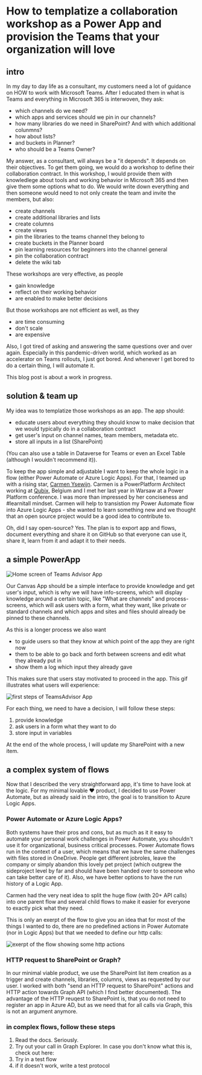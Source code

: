 # How to templatize a collaboration workshop as a Power App and provision the Teams that your organization will love

## intro

In my day to day life as a consultant, my customers need a lot of guidance on HOW to work with Microsoft Teams. After I educated them in what is Teams and everything in Microsoft 365 is interwoven, they ask: 

* which channels do we need?
* which apps and services should we pin in our channels?
* how many libraries do we need in SharePoint? And with which additional colunmns?
* how about lists? 
* and buckets in Planner? 
* who should be a Teams Owner? 

My answer, as a consultant, will always be a "it depends". It depends on their objectives. To get them going, we would do a workshop to define their collaboration contract. In this workshop, I would provide them with knowledlege about tools and working behavior in Microsoft 365 and then give them some options what to do. We would write down everything and then someone would need to not only create the team and invite the members, but also:

* create channels
* create additional libraries and lists
* create columns
* create views
* pin the libraries to the teams channel they belong to
* create buckets in the Planner board
* pin learning resources for beginners into the channel general
* pin the collaboration contract
* delete the wiki tab

These workshops are very effective, as people

* gain knowledge
* reflect on their working behavior
* are enabled to make better decisions

But those workshops are not efficient as well, as they 

* are time consuming
* don't scale
* are expensive

Also, I got tired of asking and answering the same questions over and over again. Especially in this pandemic-driven world, which worked as an accelerator on Teams rollouts, I just got bored.  And whenever I get bored to do a certain thing, I will automate it. 

This blog post is about a work in progress. 

## solution & team up

My idea was to templatize those workshops as an app. The app should: 

* educate users about everything they should know to make decision that we would typically do in a collaboration contract
* get user's input on channel names, team members, metadata etc. 
* store all inputs in a list (SharePoint)

(You can also use a table in Dataverse for Teams or even an Excel Table (although I wouldn't recommend it)). 

To keep the app simple and adjustable I want to keep the whole logic in a flow (either Power Automate or Azure Logic Apps). For that, I teamed up with a rising star, [Carmen Ysewijn](https://twitter.com/CarmenYsewijn). Carmen is a PowerPlatform Architect working at [Qubix](https://www.qubix.be/), Belgium and I met her last year in Warsaw at a Power Platform conference. I was more than impressed by her conciseness and #learnitall mindset. Carmen will help to transistion my Power Automate flow into Azure Logic Apps - she wanted to learn something new and we thought that an open source project would be a good idea to contribute to. 

Oh, did I say open-source? Yes. The plan is to export app and flows, document everything and share it on GitHub so that everyone can use it, share it, learn from it and adapt it to their needs. 

## a simple PowerApp 

![Home screen of Teams Advisor App](https://github.com/LuiseFreese/blog/blob/main/media/TA-home.png "Purpose of this app is guide users through the art of teamwork and proviosion the team of their dreams for them")

Our Canvas App should be a simple interface to provide knowledge and get user's input, which is why we will have info-screens, which will display knowledge around a certain topic, like "What are channels" and process-screens, which will ask users with a form, what they want, like private or standard channels and which apps and sites and files should already be pinned to these channels. 

As this is a longer process we also want

* to guide users so that they know at which point of the app they are right now
* them to be able to go back and forth between screens and edit what they already put in
* show them a log which input they already gave

This makes sure that users stay motivated to proceed in the app. This gif illustrates what users will experience: 

![first steps of TeamsAdvisor App](https://github.com/LuiseFreese/blog/blob/main/media/TA-decision.gif "Guiding users through knowledge and decisions when it comes to create the teams of their dreams")

For each thing, we need to have a decision, I will follow these steps: 

1. provide knowledge
2. ask users in a form what they want to do
3. store input in variables

At the end of the whole process, I will update my SharePoint with a new item. 

## a complex system of flows

Now that I described the very straightforward app, it's time to have look at the logic. For my minimal lovable ♥ product, I decided to use Power Automate, but as already said in the intro, the goal is to transition to Azure Logic Apps. 

### Power Automate or Azure Logic Apps? 

Both systems have their pros and cons, but as much as it it easy to automate your personal work challenges in Power Automate, you shouldn't use it for organizational, business critical processes. Power Automate flows run in the context of a user, which means that we have the same challenges with files stored in OneDrive. People get different jobroles, leave the company or simply abandon this lovely pet project (which outgrew the sideproject level by far and should have been handed over to someone who can take better care of it). Also, we have better options to have the run history of a Logic App. 

Carmen had the very neat idea to split the huge flow (with 20+ API calls) into one parent flow and several child flows to make it easier for everyone to exactly pick what they need. 

This is only an exerpt of the flow to give you an idea that for most of the things I wanted to do, there are no predefined actions in Power Automate (nor in Logic Apps) but that we needed to define our http calls: 

![exerpt of the flow showing some http actions](https://github.com/LuiseFreese/blog/blob/main/media/TA-flow.png "a lot of https actions in a flow can make it a little confusing")

### HTTP request to SharePoint or Graph?

In our minimal viable product, we use the SharePoint list item creation as a trigger and create channels, libraries, columns, views as requested by our user. I worked with both "send an HTTP request to SharePoint" actions and HTTP action towards Graph API (which I find better documented). The advantage of the HTTP reuqest to SharePoint is, that you do not need to register an app in Azure AD, but as we need that for all calls via Graph, this is not an argument anymore. 

### in complex flows, follow these steps 

1. Read the docs. Seriously. 
2. Try out your call in Graph Explorer. In case you don't know what this is, check out here: 
3. Try in a test flow
4. if it doesn't work, write a test protocol



